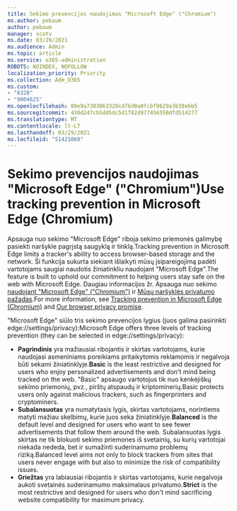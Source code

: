 ```yaml
---
title: Sekimo prevencijos naudojimas "Microsoft Edge" ("Chromium")
ms.author: pebaum
author: pebaum
manager: scotv
ms.date: 03/29/2021
ms.audience: Admin
ms.topic: article
ms.service: o365-administration
ROBOTS: NOINDEX, NOFOLLOW
localization_priority: Priority
ms.collection: Adm_O365
ms.custom:
- "8328"
- "9004625"
ms.openlocfilehash: 09e9a7303063328cd7bd0a0fcbf9629a3b38ebb5
ms.sourcegitcommit: 430d247cb5dd5dc5d1f82d977456558dfd514277
ms.translationtype: MT
ms.contentlocale: lt-LT
ms.lasthandoff: 03/29/2021
ms.locfileid: "51421060"
---
```

# <a name="use-tracking-prevention-in-microsoft-edge-chromium"></a><span data-ttu-id="57aef-102">Sekimo prevencijos naudojimas "Microsoft Edge" ("Chromium")</span><span class="sxs-lookup"><span data-stu-id="57aef-102">Use tracking prevention in Microsoft Edge (Chromium)</span></span>

<span data-ttu-id="57aef-103">Apsauga nuo sekimo "Microsoft Edge" riboja sekimo priemonės galimybę pasiekti naršykle pagrįstą saugyklą ir tinklą.</span><span class="sxs-lookup"><span data-stu-id="57aef-103">Tracking prevention in Microsoft Edge limits a tracker's ability to access browser-based storage and the network.</span></span> <span data-ttu-id="57aef-104">Ši funkcija sukurta siekiant išlaikyti mūsų įsipareigojimą padėti vartotojams saugiai naudotis žiniatinkliu naudojant "Microsoft Edge".</span><span class="sxs-lookup"><span data-stu-id="57aef-104">The feature is built to uphold our commitment to helping users stay safe on the web with Microsoft Edge.</span></span> <span data-ttu-id="57aef-105">Daugiau informacijos žr. Apsauga nuo sekimo [naudojant "Microsoft Edge" ("Chromium")](https://go.microsoft.com/fwlink/?linkid=2135435) ir [Mūsų naršyklės privatumo pažadas](https://go.microsoft.com/fwlink/?linkid=2135350).</span><span class="sxs-lookup"><span data-stu-id="57aef-105">For more information, see [Tracking prevention in Microsoft Edge (Chromium)](https://go.microsoft.com/fwlink/?linkid=2135435) and [Our browser privacy promise](https://go.microsoft.com/fwlink/?linkid=2135350).</span></span>

<span data-ttu-id="57aef-106">"Microsoft Edge" siūlo tris sekimo prevencijos lygius (juos galima pasirinkti edge://settings/privacy):</span><span class="sxs-lookup"><span data-stu-id="57aef-106">Microsoft Edge offers three levels of tracking prevention (they can be selected in edge://settings/privacy):</span></span>

- <span data-ttu-id="57aef-107">**Pagrindinis** yra mažiausiai ribojantis ir skirtas vartotojams, kurie naudojasi asmeniniams poreikiams pritaikytomis reklamomis ir negalvoja būti sekami žiniatinklyje.</span><span class="sxs-lookup"><span data-stu-id="57aef-107">**Basic** is the least restrictive and designed for users who enjoy personalized advertisements and don't mind being tracked on the web.</span></span> <span data-ttu-id="57aef-108">"Basic" apsaugo vartotojus tik nuo kenkėjiškų sekimo priemonių, pvz., pirštų atspaudų ir kriptominerių.</span><span class="sxs-lookup"><span data-stu-id="57aef-108">Basic protects users only against malicious trackers, such as fingerprinters and cryptominers.</span></span>
- <span data-ttu-id="57aef-109">**Subalansuotas** yra numatytasis lygis, skirtas vartotojams, norintiems matyti mažiau skelbimų, kurie juos seka žiniatinklyje.</span><span class="sxs-lookup"><span data-stu-id="57aef-109">**Balanced** is the default level and designed for users who want to see fewer advertisements that follow them around the web.</span></span> <span data-ttu-id="57aef-110">Subalansuotas lygis skirtas ne tik blokuoti sekimo priemones iš svetainių, su kurių vartotojai niekada nededa, bet ir sumažinti suderinamumo problemų riziką.</span><span class="sxs-lookup"><span data-stu-id="57aef-110">Balanced level aims not only to block trackers from sites that users never engage with but also to minimize the risk of compatibility issues.</span></span>
- <span data-ttu-id="57aef-111">**Griežtas** yra labiausiai ribojantis ir skirtas vartotojams, kurie negalvoja aukoti svetainės suderinamumo maksimalaus privatumo.</span><span class="sxs-lookup"><span data-stu-id="57aef-111">**Strict** is the most restrictive and designed for users who don't mind sacrificing website compatibility for maximum privacy.</span></span>